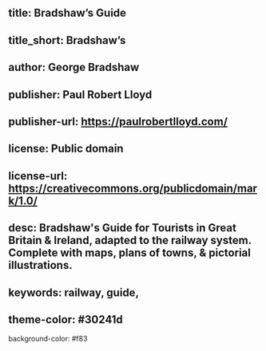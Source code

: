 title: Bradshaw’s Guide
----
title_short: Bradshaw’s
----
author: George Bradshaw
----
publisher: Paul Robert Lloyd
----
publisher-url: https://paulrobertlloyd.com/
----
license: Public domain
----
license-url: https://creativecommons.org/publicdomain/mark/1.0/
----
desc: Bradshaw's Guide for Tourists in Great Britain & Ireland, adapted to the railway system. Complete with maps, plans of towns, & pictorial illustrations.
----
keywords: railway, guide,
----
theme-color: #30241d
----
background-color: #f83
